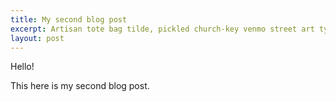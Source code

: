 ```yaml
---
title: My second blog post
excerpt: Artisan tote bag tilde, pickled church-key venmo street art typewriter slow-carb fingerstache semiotics normcore franzen.
layout: post
---
```


Hello!

This here is my second blog post.
